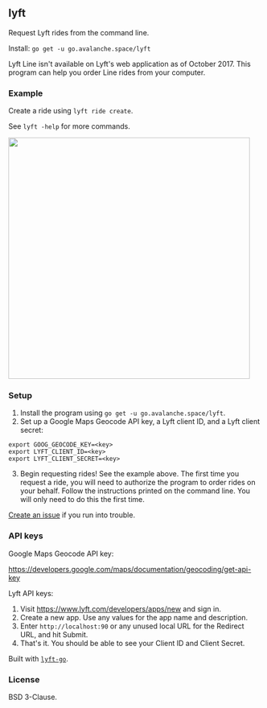 ## lyft

Request Lyft rides from the command line.

Install: `go get -u go.avalanche.space/lyft`

Lyft Line isn't available on Lyft's web application as of October 2017. 
This program can help you order Line rides from your computer.

### Example

Create a ride using `lyft ride create`. 

See `lyft -help` for more commands.

<img src="https://i.imgur.com/uT0d4ln.gif" width=480>

### Setup

1. Install the program using `go get -u go.avalanche.space/lyft`.
2. Set up a Google Maps Geocode API key, a Lyft client ID, and a Lyft client secret:
```
export GOOG_GEOCODE_KEY=<key>
export LYFT_CLIENT_ID=<key>
export LYFT_CLIENT_SECRET=<key>
```
3. Begin requesting rides! See the example above.
   The first time you request a ride, you will need to authorize the program
   to order rides on your behalf. Follow the instructions printed on the 
   command line. You will only need to do this the first time.

[Create an issue](https://github.com/nishanths/lyft/issues) if you run into trouble.

### API keys

Google Maps Geocode API key:

https://developers.google.com/maps/documentation/geocoding/get-api-key

Lyft API keys: 

1. Visit https://www.lyft.com/developers/apps/new and sign in.
2. Create a new app. Use any values for the app name and description.
3. Enter `http://localhost:90` or any unused local URL for the Redirect 
   URL, and hit Submit.
4. That's it. You should be able to see your Client ID and Client Secret.

Built with [`lyft-go`](https://github.com/nishanths/lyft-go).

### License

BSD 3-Clause.
